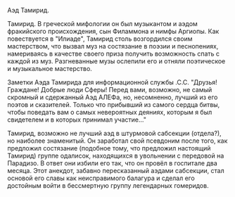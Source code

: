 Аэд Тамирид.

Тамирид. В греческой мифологии он был музыкантом и аэдом фракийского происхождения, сын Филаммона и нимфы Аргиопы. Как повествуется в "Илиаде", Тамирид столь возгордился своим мастерством, что вызвал муз на состязание в поэзии и песнопениях, намериваясь в качестве своего приза получить возможность спать с каждой из муз. Разгневанные музы ослепили его и отняли поэтическое и музыкальное мастерство.

Заметки Аэда Тамирида для информационной службы .С.С. "Друзья! Граждане! Добрые люди Сферы! Перед вами, возможно, не самый скромный и сдержанный Аэд АЛЕФа, но, несомненно, лучший из его поэтов и сказителей. Только что прибывший из самого сердца битвы, чтобы поведать вам о самых невероятных деяниях, которым я был свидетелем и в которых принимал участие..."

Тамирид, возможно не лучший аэд в штурмовой сабсекции (отдела?), но наиболее знаменитый. Он заработал свой псевдоним после того, как предложил состязание (подобное тому, что предложил настоящий Тамирид) группе одалисок, находящихся в увольнении с передовой на Парадизо. В ответ они избили его так, что он провёл в госпитале два месяца. Этот анекдот, забавно пересказанный аэдами сабсекции, стал основой его славы как неисправимого балагура и сделал его достойным войти в бессмертную группу легендарных гомеридов.